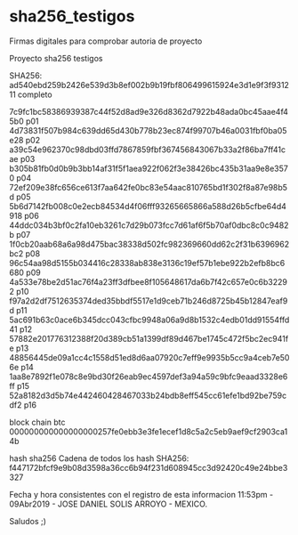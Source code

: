 # sha256_testigos
Firmas digitales para comprobar autoria de proyecto

Proyecto sha256 testigos

SHA256:
ad540ebd259b2426e539d3b8ef002b9b19fbf806499615924e3d1e9f3f931211 completo

7c9fc1bc58386939387c44f52d8ad9e326d8362d7922b48ada0bc45aae4f45b0 p01
4d73831f507b984c639dd65d430b778b23ec874f99707b46a0031fbf0ba05e28 p02
a39c54e962370c98dbd03ffd7867859fbf367456843067b33a2f86ba7ff41cae p03
b305b81fb0d0b9b3bb14af31f5f1aea922f062f3e38426bc435b31aa9e8e3570 p04
72ef209e38fc656ce613f7aa642fe0bc83e54aac810765bd1f302f8a87e98b5d p05
5b6d7142fb008c0e2ecb84534d4f06fff93265665866a588d26b5cfbe64d4918 p06
44ddc034b3bf0c2fa10eb3261c7d29b073fcc7d61af6f5b70af0dbc8c0c9482b p07
1f0cb20aab68a6a98d475bac38338d502fc982369660dd62c2f31b6396962bc2 p08
96c54aa98d5155b034416c28338ab838e3136c19ef57b1ebe922b2efb8bc6680 p09
4a533e78be2d51ac76f4a23ff3dfbee8f105648617da6b7f42c657e0c6b32292 p10
f97a2d2df7512635374ded35bbdf5517e1d9ceb71b246d8725b45b12847eaf9d p11
5ac691b63c0ace6b345dcc043cfbc9948a06a9d8b1532c4edb01dd91554ffd41 p12
57882e201776312388f20d389cb51a1399df89d467be1745c472f5bc2ec941fe p13
48856445de09a1cc4c1558d51ed8d6aa07920c7eff9e9935b5cc9a4ceb7e506e p14
1aa8e7892f1e078c8e9bd30f26eab9ec4597def3a94a59c9bfc9eaad3328e6ff p15
52a8182d3d5b74e442460428467033b24bdb8eff545cc61efe1bd92be759cdf2 p16

block chain btc
000000000000000000257fe0ebb3e3fe1ecef1d8c5a2c5eb9aef9cf2903ca14b


hash sha256 Cadena de  todos los hash
SHA256: 
f447172bfcf9e9b08d3598a36cc6b94f231d608945cc3d92420c49e24bbe3327

Fecha y hora consistentes con el registro de esta informacion
11:53pm - 09Abr2019 - JOSE DANIEL SOLIS ARROYO - MEXICO.

Saludos ;)
